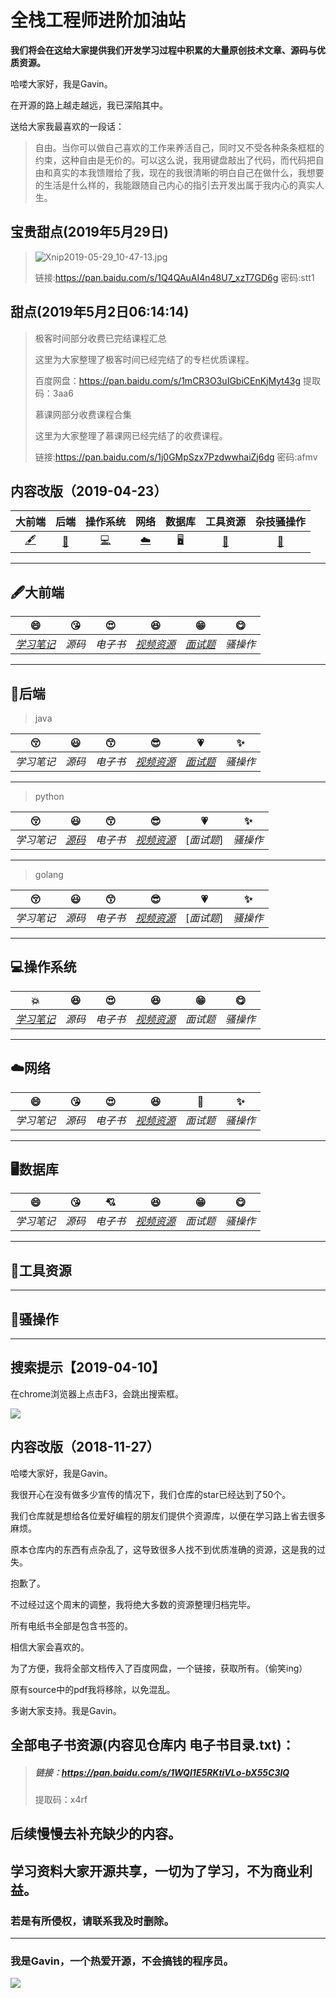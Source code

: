 # 全栈工程师进阶加油站

**我们将会在这给大家提供我们开发学习过程中积累的大量原创技术文章、源码与优质资源。**   

哈喽大家好，我是Gavin。  

在开源的路上越走越远，我已深陷其中。  

送给大家我最喜欢的一段话：

> 自由。当你可以做自己喜欢的工作来养活自己，同时又不受各种条条框框的约束，这种自由是无价的。可以这么说，我用键盘敲出了代码，而代码把自由和真实的本我馈赠给了我，现在的我很清晰的明白自己在做什么，我想要的生活是什么样的，我能跟随自己内心的指引去开发出属于我内心的真实人生。  





## 宝贵甜点(2019年5月29日)

>![Xnip2019-05-29_10-47-13.jpg](https://i.loli.net/2019/05/29/5cedf2bedda5c43371.jpg)
>
>链接:https://pan.baidu.com/s/1Q4QAuAI4n48U7_xzT7GD6g  密码:stt1





## 甜点(2019年5月2日06:14:14)

> 极客时间部分收费已完结课程汇总  
>
>这里为大家整理了极客时间已经完结了的专栏优质课程。  
>
>百度网盘：https://pan.baidu.com/s/1mCR3O3uIGbiCEnKjMyt43g  提取码：3aa6  
>
>  
>
>  
>
> 慕课网部分收费课程合集  
>
>这里为大家整理了慕课网已经完结了的收费课程。  
>
>链接:https://pan.baidu.com/s/1j0GMpSzx7PzdwwhaiZj6dg  密码:afmv
>
>
>
>





## 内容改版（2019-04-23）



|      大前端      |     后端     |   操作系统   |   网络    |        数据库        |  工具资源  | 杂技骚操作 |
| :--------------: | :----------: | :----------: | :-------: | :------------------: | :--------: | :--------: |
| [:fountain_pen:](#fountain_pen大前端 )​ | [:football:](#football后端) | [:computer:](#computer操作系统) | [:cloud:](#cloud网络)​ | [:desktop_computer:](#desktop_computer数据库) | [:hammer:](#hammer工具资源) |  [:memo:](#memo骚操作)  |



------






##  :fountain_pen:大前端  

|   :smile:    |  :kissing_heart:  |  :heart_eyes:  |   :laughing:   |  :grin:   | :yum:  |
| :--------: | :-----: | :------: | :--------: | :------: | :------: |
| [*学习笔记*](<https://github.com/source-code-quality-analysis/new-javascript-in-2019>) | *源码*  | *电子书* | [*视频资源*](<https://github.com/xunyegege/source/blob/master/%E8%A7%86%E9%A2%91%E8%B5%84%E6%BA%90/%E5%89%8D%E7%AB%AF.md>) | [*面试题*](<https://github.com/xunyegege/source/tree/master/%E9%9D%A2%E8%AF%95%E9%A2%98%E8%B5%84%E6%BA%90/%E5%A4%A7%E5%89%8D%E7%AB%AF>) | *骚操作* |

------
## :football:后端    

> java

| :kissing_closed_eyes: | :smiley: |  :kissing_smiling_eyes:  |   :sunglasses:   | :heartpulse: | :sparkles: |
| :--------: | :-----: | :------: | :--------: | :------: | :------: |
| *学习笔记* | *源码*  | *电子书* | [*视频资源*](<https://github.com/xunyegege/source/blob/master/%E8%A7%86%E9%A2%91%E8%B5%84%E6%BA%90/java.md>) | [*面试题*](<https://github.com/xunyegege/source/tree/master/%E9%9D%A2%E8%AF%95%E9%A2%98%E8%B5%84%E6%BA%90/java>) | *骚操作* |

------
 > python

| :kissing_closed_eyes: | :smiley: |  :kissing_smiling_eyes:  |   :sunglasses:   | :heartpulse: | :sparkles: |
| :--------: | :-----: | :------: | :--------: | :------: | :------: |
| *学习笔记* | [*源码*](<https://github.com/xunyegege/source/tree/master/Python3%E7%88%AC%E8%99%AB%E8%AF%BE%E7%A8%8B%E8%B5%84%E6%96%99%E4%BB%A3%E7%A0%81>) | *电子书* | [*视频资源*](<https://github.com/xunyegege/source/blob/master/%E8%A7%86%E9%A2%91%E8%B5%84%E6%BA%90/python.md>) | [*面试题*] | *骚操作* |

------
> golang

| :kissing_closed_eyes: | :smiley: |  :kissing_smiling_eyes:  |   :sunglasses:   | :heartpulse: | :sparkles: |
| :--------: | :-----: | :------: | :--------: | :------: | :------: |
| *学习笔记* | *源码*  | *电子书* | [*视频资源*](<https://github.com/xunyegege/source/blob/master/%E8%A7%86%E9%A2%91%E8%B5%84%E6%BA%90/golang.md>) | [*面试题*]| *骚操作* |

------

## :computer:操作系统  

| :collision: |  :satisfied:  |  :heart_eyes:  |   :laughing:   |  :grin:   | :yum:  |
| :--------: | :-----: | :------: | :--------: | :------: | :------: |
| [*学习笔记*](<https://github.com/xunyegege/source/tree/master/Operating%20System>) | *源码*  | *电子书* | [*视频资源*](<https://github.com/xunyegege/source/blob/master/%E8%A7%86%E9%A2%91%E8%B5%84%E6%BA%90/%E6%93%8D%E4%BD%9C%E7%B3%BB%E7%BB%9F.md>) | *面试题* | *骚操作* |

------
## :cloud:网络  
|   :smile:    |  :kissing_heart:  |  :heart_eyes:  |   :laughing:   | :sparkling_heart: | :sparkles: |
| :--------: | :-----: | :------: | :--------: | :------: | :------: |
| *学习笔记* | *源码*  | *电子书* | [*视频资源*](<https://github.com/xunyegege/source/blob/master/%E8%A7%86%E9%A2%91%E8%B5%84%E6%BA%90/%E7%BD%91%E7%BB%9C.md>) | *面试题* | *骚操作* |

------
## :desktop_computer:数据库  
|   :smile:    |  :kissing_heart:  |  :cupid:  |   :laughing:   |  :grin:   | :yum:  |
| :--------: | :-----: | :------: | :--------: | :------: | :------: |
| *学习笔记* | *源码*  | *电子书* | [*视频资源*](<https://github.com/xunyegege/source/blob/master/%E8%A7%86%E9%A2%91%E8%B5%84%E6%BA%90/%E6%95%B0%E6%8D%AE%E5%BA%93.md>) | *面试题* | *骚操作* |

------
## :hammer:工具资源    

  



------

## :memo:骚操作   







------









> 





## 搜索提示【2019-04-10】

在chrome浏览器上点击F3，会跳出搜索框。

![](https://ws3.sinaimg.cn/large/005BYqpgly1g1xau6vzeqg31c80mzqjl.jpg)











## 内容改版（2018-11-27）

哈喽大家好，我是Gavin。  

我很开心在没有做多少宣传的情况下，我们仓库的star已经达到了50个。  

我们仓库就是想给各位爱好编程的朋友们提供个资源库，以便在学习路上省去很多麻烦。

原本仓库内的东西有点杂乱了，这导致很多人找不到优质准确的资源，这是我的过失。  

抱歉了。

不过经过这个周末的调整，我将绝大多数的资源整理归档完毕。

所有电纸书全部是包含书签的。

相信大家会喜欢的。

为了方便，我将全部文档传入了百度网盘，一个链接，获取所有。（偷笑ing）

原有source中的pdf我将移除，以免混乱。

多谢大家支持。我是Gavin。

## 全部电子书资源(内容见仓库内 电子书目录.txt)：

>##### 链接：https://pan.baidu.com/s/1WQI1E5RKtiVLo-bX55C3IQ 
>
>提取码：x4rf 
>
>
>







## 后续慢慢去补充缺少的内容。





#### 

## 学习资料大家开源共享，一切为了学习，不为商业利益。

### 若是有所侵权，请联系我及时删除。

---------

### 我是Gavin，一个热爱开源，不会搞钱的程序员。

![](https://ws3.sinaimg.cn/large/005BYqpgly1g2cjemlg3pj30by0by754.jpg)

